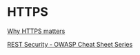 # HTTPS

[Why HTTPS matters](https://web.dev/why-https-matters/)

[REST Security - OWASP Cheat Sheet Series](https://cheatsheetseries.owasp.org/cheatsheets/REST_Security_Cheat_Sheet.html)